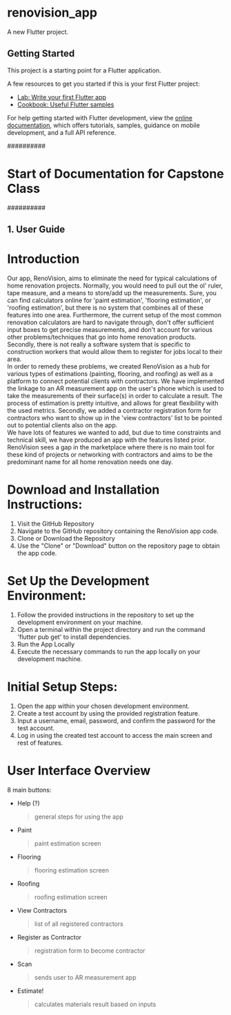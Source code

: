 # renovision_app

A new Flutter project.

## Getting Started

This project is a starting point for a Flutter application.

A few resources to get you started if this is your first Flutter project:

- [Lab: Write your first Flutter app](https://docs.flutter.dev/get-started/codelab)
- [Cookbook: Useful Flutter samples](https://docs.flutter.dev/cookbook)

For help getting started with Flutter development, view the
[online documentation](https://docs.flutter.dev/), which offers tutorials,
samples, guidance on mobile development, and a full API reference.

##########
# Start of Documentation for Capstone Class
##########

## 1. User Guide

  # Introduction
  Our app, RenoVision, aims to eliminate the need for typical calculations
  of home renovation projects.  Normally, you would need to pull out the ol'
  ruler, tape measure, and a means to store/add up the measurements.  Sure, you
  can find calculators online for 'paint estimation', 'flooring estimation', 
  or 'roofing estimation', but there is no system that combines all of these
  features into one area.  Furthermore, the current setup of the most common 
  renovation calculators are hard to navigate through, don't offer sufficient
  input boxes to get precise measurements, and don't account for various other
  problems/techniques that go into home renovation products.  Secondly, there is
  not really a software system that is specific to construction workers that would
  allow them to register for jobs local to their area.  
  In order to remedy these problems, we created RenoVision as a hub for various
  types of estimations (painting, flooring, and roofing) as well as a platform
  to connect potential clients with contractors. We have implemented the linkage
  to an AR measurement app on the user's phone which is used to take the 
  measurements of their surface(s) in order to calculate a result.  The process
  of estimation is pretty intuitive, and allows for great flexibility with the
  used metrics.  Secondly, we added a contractor registration form for contractors
  who want to show up in the 'view contractors' list to be pointed out to potential
  clients also on the app.  
  We have lots of features we wanted to add, but due to time constraints and
  technical skill, we have produced an app with the features listed prior.
  RenoVision sees a gap in the marketplace where there is no main tool for these
  kind of projects or networking with contractors and aims to be the predominant
  name for all home renovation needs one day.

  # Download and Installation Instructions:
  1. Visit the GitHub Repository
  2. Navigate to the GitHub repository containing the RenoVision app code.
  3. Clone or Download the Repository
  4. Use the "Clone" or "Download" button on the repository page to obtain the app code.
     
  # Set Up the Development Environment:
  1. Follow the provided instructions in the repository to set up the development
     environment on your machine.
  2. Open a terminal within the project directory and run the command 'flutter pub get'
     to install dependencies.
  3. Run the App Locally
  4. Execute the necessary commands to run the app locally on your development machine.

  # Initial Setup Steps:
  1. Open the app within your chosen development environment.
  2. Create a test account by using the provided registration feature.
  3. Input a username, email, password, and confirm the password for the test account.
  4. Log in using the created test account to access the main screen and rest of features.

  # User Interface Overview
  
  8 main buttons:
  - Help (?)
      > general steps for using the app
  - Paint
      > paint estimation screen
  - Flooring
      > flooring estimation screen
  - Roofing
      > roofing estimation screen    
  - View Contractors
      > list of all registered contractors   
  - Register as Contractor
      > registration form to become contractor  
  - Scan
      > sends user to AR measurement app
  - Estimate!
      > calculates materials result based on inputs



